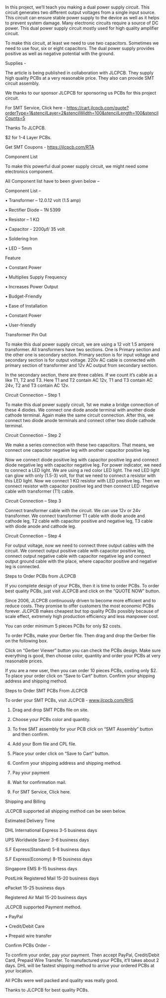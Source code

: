In this project, we’ll teach you making a dual power supply circuit. This circuit generates two different output voltages from a single input source. This circuit can ensure stable power supply to the device as well as it helps to prevent system damage. Many electronic circuits require a source of DC power. This dual power supply circuit mostly used for high quality amplifier circuit.

To make this circuit, at least we need to use two capacitors. Sometimes we need to use four, six or eight capacitors. The dual power supply provides positive as well as negative potential with the ground.

Supplies - 

The article is being published in collaboration with JLCPCB. They supply high quality PCBs at a very reasonable price. They also can provide SMT circuit assembly.

We thanks to our sponsor JLCPCB for sponsoring us PCBs for this project circuit.

For SMT Service, Click here - https://cart.jlcpcb.com/quote?orderType=1&stencilLayer=2&stencilWidth=100&stencilLength=100&stencilCounts=5

Thanks To JLCPCB.

$2 for 1-4 Layer PCBs.

Get SMT Coupons - https://jlcpcb.com/RTA


Component List

To make this powerful dual power supply circuit, we might need some electronics component.

All Component list have to been given below – 

Component List – 

•	Transformer – 12.0.12 volt (1.5 amp)

•	Rectifier Diode – 1N 5399

•	Resistor – 1 KΩ

•	Capacitor - 2200µf/ 35 volt

•	Soldering Iron

•	LED – 5mm



Feature

•	Constant Power

•	Multiplies Supply Frequency

•	Increases Power Output

•	Budget-Friendly

•	Ease of Installation

•	Constant Power

•	User-friendly


Transformer Pin Out

To make this dual power supply circuit, we are using a 12 volt 1.5 ampere transformer. All transformers have two sections. One is Primary section and the other one is secondary section. Primary section is for input voltage and secondary section is for output voltage. 220v AC cable is connected with primary section of transformer and 12v AC output from secondary section.

In the secondary section, there are three cables. If we count it’s cable as a like T1, T2 and T3. Here T1 and T2 contain AC 12v, T1 and T3 contain AC 24v, T2 and T3 contain AC 12v.


Circuit Connection – Step 1

To make this dual power supply circuit, 1st we make a bridge connection of these 4 diodes. We connect one diode anode terminal with another diode cathode terminal. Again make the same circuit connection. After this, we connect two diode anode terminals and connect other two diode cathode terminal. 


Circuit Connection – Step 2

We make a series connection with these two capacitors. That means, we connect one capacitor negative leg with another capacitor positive leg.

Now we connect diode positive leg with capacitor positive leg and connect diode negative leg with capacitor negative leg.
For power indicator, we need to connect a LED light.  We are using a red color LED light. The red LED light can glow with only (1.5-3) volt, for that we need to connect a resistor with this LED light. Now we connect 1 KΩ resistor with LED positive leg. Then we connect resistor with capacitor positive leg and then connect LED negative cable with transformer (T1) cable.


Circuit Connection – Step 3

Connect transformer cable with the circuit. We can use 12v or 24v transformer. We connect transformer T1 cable with diode anode and cathode leg, T2 cable with capacitor positive and negative leg, T3 cable with diode anode and cathode leg.


Circuit Connection – Step 4

For output voltage, now we need to connect three output cables with the circuit. We connect output positive cable with capacitor positive leg, connect output negative cable with capacitor negative leg and connect output ground cable with the place, where capacitor positive and negative leg is connected.


Steps to Order PCBs from JLCPCB

If you complete design of your PCBs, then it is time to order PCBs. To order best quality PCBs, just visit JLCPCB and click on the “QUOTE NOW” button.

Since 2006, JLCPCB continuously driven to become more efficient and to reduce costs. They promise to offer customers the most economic PCBs forever. JLCPCB makes cheapest but top quality PCBs possibly because of scale effect, extremely high production efficiency and less manpower cost.

You can order minimum 5 pieces PCBs for only $2 costs.

To order PCBs, make your Gerber file. Then drag and drop the Gerber file on the following box.

Click on “Gerber Viewer” button you can check the PCBs design. Make sure everything is good, then choose color, quantity and order your PCBs at very reasonable prices.

If you are a new user, then you can order 10 pieces PCBs, costing only $2. To place your order click on “Save to Cart” button. Confirm your shipping address and shipping method.


Steps to Order SMT PCBs From JLCPCB

To order your SMT PCBs, visit JLCPCB - www.jlcpcb.com/RHS

1.	 Drag and drop SMT PCBs file on site.

2.	 Choose your PCBs color and quantity.

3.	 To free SMT assembly for your PCB click on “SMT Assembly” button and then confirm.

4.	 Add your Bom file and CPL file.

5.	 Place your order click on “Save to Cart” button.

6.	 Confirm your shipping address and shipping method.

7.	 Pay your payment

8.	 Wait for confirmation mail.

9.	 For SMT Service, Click here.


Shipping and Billing

JLCPCB supported all shipping method can be seen below.

Estimated Delivery Time

DHL International Express 3-5 business days

UPS Worldwide Saver 3-6 business days

S.F Express(Standard) 5-8 business days

S.F Express(Economy) 8-15 business days

Singapore EMS 8-15 business days

PostLink Registered Mail 15-20 business days

ePacket 15-25 business days

Registered Air Mail 15-20 business days


JLCPCB supported Payment method.

•	PayPal

•	Credit/Debit Care

•	Prepaid wire transfer



Confirm PCBs Order - 

To confirm your order, pay your payment. Then accept PayPal, Credit/Debit Card, Prepaid Wire Transfer. To manufactured your PCBs, it’ll takes about 2 days. DHL will be fastest shipping method to arrive your ordered PCBs at your location.

All PCBs were well packed and quality was really good.

Thanks to JLCPCB for best quality PCBs.
